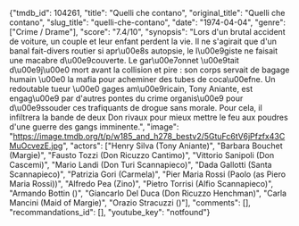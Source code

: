 {"tmdb_id": 104261, "title": "Quelli che contano", "original_title": "Quelli che contano", "slug_title": "quelli-che-contano", "date": "1974-04-04", "genre": ["Crime / Drame"], "score": "7.4/10", "synopsis": "Lors d'un brutal accident de voiture, un couple et leur enfant perdent la vie. Il ne s'agirait que d'un banal fait-divers routier si apr\u00e8s autopsie, le l\u00e9giste ne faisait une macabre d\u00e9couverte. Le gar\u00e7onnet \u00e9tait d\u00e9j\u00e0 mort avant la collision et pire : son corps servait de bagage humain \u00e0 la mafia pour acheminer des tubes de coca\u00efne. Un redoutable tueur \u00e0 gages am\u00e9ricain, Tony Aniante, est engag\u00e9 par d'autres pontes du crime organis\u00e9 pour d\u00e9ssouder ces trafiquants de drogue sans morale. Pour cela, il infiltrera la bande de deux Don rivaux pour mieux mettre le feu aux poudres d'une guerre des gangs imminente.", "image": "https://image.tmdb.org/t/p/w185_and_h278_bestv2/5GtuFc6tV6jPfzfx43CMuOcvezE.jpg", "actors": ["Henry Silva (Tony Aniante)", "Barbara Bouchet (Margie)", "Fausto Tozzi (Don Ricuzzo Cantimo)", "Vittorio Sanipoli (Don Cascemi)", "Mario Landi (Don Turi Scannapieco)", "Dada Gallotti (Santa Scannapieco)", "Patrizia Gori (Carmela)", "Pier Maria Rossi (Paolo (as Piero Maria Rossi))", "Alfredo Pea (Zino)", "Pietro Torrisi (Alfio Scannapieco)", "Armando Bottin ()", "Giancarlo Del Duca (Don Ricuzzo Henchman)", "Carla Mancini (Maid of Margie)", "Orazio Stracuzzi ()"], "comments": [], "recommandations_id": [], "youtube_key": "notfound"}